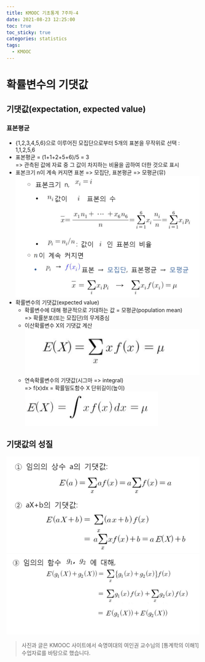 ```yaml
---
title: KMOOC 기초통계 7주차-4
date: 2021-08-23 12:25:00
toc: true
toc_sticky: true
categories: statistics
tags:
  - KMOOC
---
```


# 확률변수의 기댓값

## 기댓값(expectation, expected value)

### 표본평균
- {1,2,3,4,5,6}으로 이루어진 모집단으로부터 5개의 표본을 무작위로 선택 : 1,1,2,5,6
- 표본평균 = (1+1+2+5+6)/5 = 3  
=> 관측된 값에 자료 중 그 값이 차지하는 비율을 곱하여 더한 것으로 표시
- 표본크기 n이 계속 커지면 표본 => 모집단, 표본평균 => 모평균(뮤)  
![](/assets/images/statistics/expectation.PNG)
- 확률변수의 기댓값(expected value)
  - 확률변수에 대해 평균적으로 기대하는 값 = 모평균(population mean)  
  => 확률분포(또는 모집단)의 무게중심
  - 이산확률변수 X의 기댓값 계산  
  ![](/assets/images/statistics/expectation2.PNG)
  - 연속확률변수의 기댓값(시그마 => integral)  
  => f(x)dx = 확률밀도함수 X 단위길이(높이)  
  ![](/assets/images/statistics/expectation3.PNG)

## 기댓값의 성질

![](/assets/images/statistics/expectation4.PNG)  
![](/assets/images/statistics/expectation5.PNG)  


> 사진과 글은 KMOOC 사이트에서 숙명여대의 여인권 교수님의 [통계학의 이해1] 수업자료를 바탕으로 했습니다.  

